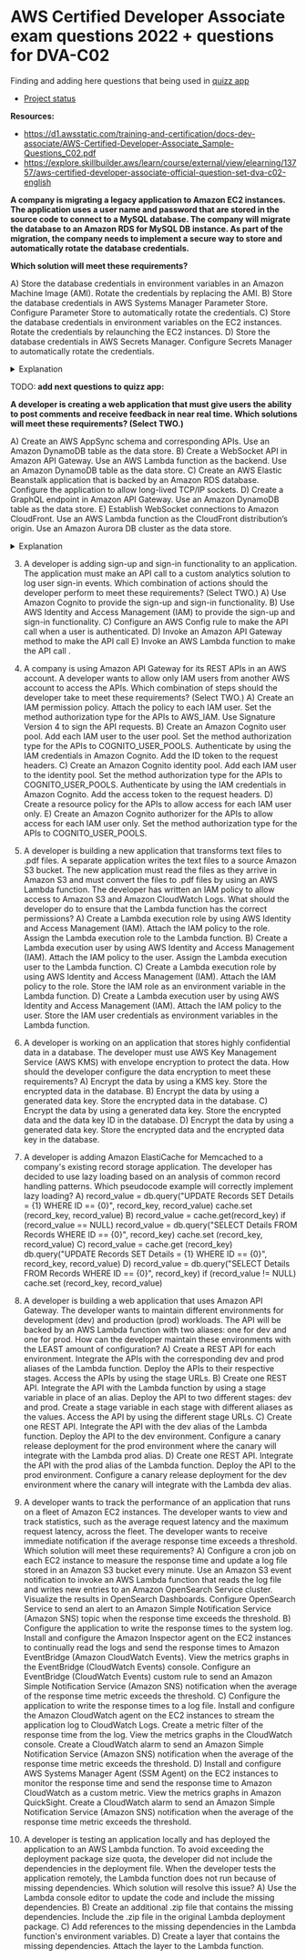 # AWS Certified Developer Associate exam questions 2022 + questions for DVA-C02

Finding and adding here questions that being used in [quizz app](https://github.com/romankurnovskii/cloud-exam-prepare)

- [Project status](https://github.com/users/romankurnovskii/projects/4/)

**Resources:**
-  https://d1.awsstatic.com/training-and-certification/docs-dev-associate/AWS-Certified-Developer-Associate_Sample-Questions_C02.pdf
-  https://explore.skillbuilder.aws/learn/course/external/view/elearning/13757/aws-certified-developer-associate-official-question-set-dva-c02-english

**A company is migrating a legacy application to Amazon EC2 instances. The application uses a user name and password that are stored in the source code to connect to a MySQL database. The company will migrate the database to an Amazon RDS for MySQL DB instance. As part of the migration, the company needs to implement a secure way to store and automatically rotate the database credentials.**

**Which solution will meet these requirements?**

A) Store the database credentials in environment variables in an Amazon Machine Image (AMI). Rotate the credentials by replacing the AMI.
B) Store the database credentials in AWS Systems Manager Parameter Store. Configure Parameter Store to automatically rotate the credentials.
C) Store the database credentials in environment variables on the EC2 instances. Rotate the credentials by relaunching the EC2 instances.
D) Store the database credentials in AWS Secrets Manager. Configure Secrets Manager to automatically rotate the credentials.

<details>
<summary>Explanation</summary>
<div>

AWS Secrets Manager helps protect the credentials that are needed to access databases, applications, services, and other IT resources. With Secrets Manager, you can rotate, manage, and retrieve database credentials, API keys, and other secrets throughout their lifecycle. Users and applications retrieve secrets by making a Secrets Manager API call, eliminating the need to hardcode sensitive information in plaintext. Secrets Manager offers [secret rotation](https://docs.aws.amazon.com/secretsmanager/latest/userguide/rotate-secrets_turn-on-for-db.html) with built-in integration for Amazon RDS, Amazon Redshift, and Amazon DocumentDB (with MongoDB compatibility).

<mark>D</mark> 

</div>
</details>


TODO: **add next questions to quizz app:**

**A developer is creating a web application that must give users the ability to post comments and receive feedback in near real time.
Which solutions will meet these requirements? (Select TWO.)**

A) Create an AWS AppSync schema and corresponding APIs. Use an Amazon DynamoDB table as the data store.
B) Create a WebSocket API in Amazon API Gateway. Use an AWS Lambda function as the backend. Use an Amazon DynamoDB table as the data store.
C) Create an AWS Elastic Beanstalk application that is backed by an Amazon RDS database. Configure the application to allow long-lived TCP/IP sockets.
D) Create a GraphQL endpoint in Amazon API Gateway. Use an Amazon DynamoDB table as the data store.
E) Establish WebSocket connections to Amazon CloudFront. Use an AWS Lambda function as the CloudFront distribution’s origin. Use an Amazon Aurora DB cluster as the data store.

<details>
<summary>Explanation</summary>
<div>

AWS AppSync simplifies application development by giving you the ability to create a flexible API to securely access, manipulate, and combine data from one or more data sources. AWS AppSync is a managed service that uses GraphQL to help applications get the exact data that they need. You can use AWS AppSync to build scalable applications that require real-time updates on a range of data sources, including Amazon DynamoDB.

<mark>A, B</mark> 

</div>
</details>




3) A developer is adding sign-up and sign-in functionality to an application. The application must make an API call to a custom analytics solution to log user sign-in events.
Which combination of actions should the developer perform to meet these requirements? (Select TWO.)
A) Use Amazon Cognito to provide the sign-up and sign-in functionality.
B) Use AWS Identity and Access Management (IAM) to provide the sign-up and sign-in functionality.
C) Configure an AWS Config rule to make the API call when a user is authenticated.
D) Invoke an Amazon API Gateway method to make the API call
E) Invoke an AWS Lambda function to make the API call .


4) A company is using Amazon API Gateway for its REST APIs in an AWS account. A developer wants to allow only IAM users from another AWS account to access the APIs.
Which combination of steps should the developer take to meet these requirements? (Select TWO.)
A) Create an IAM permission policy. Attach the policy to each IAM user. Set the method authorization type for the APIs to AWS_IAM. Use Signature Version 4 to sign the API requests.
B) Create an Amazon Cognito user pool. Add each IAM user to the user pool. Set the method authorization type for the APIs to COGNITO_USER_POOLS. Authenticate by using the IAM credentials in Amazon Cognito. Add the ID token to the request headers.
C) Create an Amazon Cognito identity pool. Add each IAM user to the identity pool. Set the method authorization type for the APIs to COGNITO_USER_POOLS. Authenticate by using the IAM credentials in Amazon Cognito. Add the access token to the request headers.
D) Create a resource policy for the APIs to allow access for each IAM user only.
E) Create an Amazon Cognito authorizer for the APIs to allow access for each IAM user only. Set the
method authorization type for the APIs to COGNITO_USER_POOLS.
5) A developer is building a new application that transforms text files to .pdf files. A separate application writes the text files to a source Amazon S3 bucket. The new application must read the files as they arrive in Amazon S3 and must convert the files to .pdf files by using an AWS Lambda function. The developer has written an IAM policy to allow access to Amazon S3 and Amazon CloudWatch Logs.
What should the developer do to ensure that the Lambda function has the correct permissions?
A) Create a Lambda execution role by using AWS Identity and Access Management (IAM). Attach the IAM policy to the role. Assign the Lambda execution role to the Lambda function.
B) Create a Lambda execution user by using AWS Identity and Access Management (IAM). Attach the IAM policy to the user. Assign the Lambda execution user to the Lambda function.
C) Create a Lambda execution role by using AWS Identity and Access Management (IAM). Attach the IAM policy to the role. Store the IAM role as an environment variable in the Lambda function.
D) Create a Lambda execution user by using AWS Identity and Access Management (IAM). Attach the IAM policy to the user. Store the IAM user credentials as environment variables in the Lambda function.
6) A developer is working on an application that stores highly confidential data in a database. The developer must use AWS Key Management Service (AWS KMS) with envelope encryption to protect the data.
How should the developer configure the data encryption to meet these requirements?
A) Encrypt the data by using a KMS key. Store the encrypted data in the database.
B) Encrypt the data by using a generated data key. Store the encrypted data in the database.
C) Encrypt the data by using a generated data key. Store the encrypted data and the data key ID in the
database.
D) Encrypt the data by using a generated data key. Store the encrypted data and the encrypted data key in
the database.



7) A developer is adding Amazon ElastiCache for Memcached to a company's existing record storage application. The developer has decided to use lazy loading based on an analysis of common record handling patterns.
Which pseudocode example will correctly implement lazy loading?
A) record_value = db.query("UPDATE Records SET Details = {1} WHERE ID == {0}", record_key, record_value)
cache.set (record_key, record_value)
B) record_value = cache.get(record_key)
if (record_value == NULL)
record_value = db.query("SELECT Details FROM Records WHERE ID == {0}",
record_key) cache.set (record_key, record_value)
C) record_value = cache.get (record_key)
db.query("UPDATE Records SET Details = {1} WHERE ID == {0}", record_key,
               record_value)
D) record_value = db.query("SELECT Details FROM Records WHERE ID == {0}",
                              record_key)
      if (record_value != NULL)
cache.set (record_key, record_value)
8) A developer is building a web application that uses Amazon API Gateway. The developer wants to maintain different environments for development (dev) and production (prod) workloads. The API will be backed by an AWS Lambda function with two aliases: one for dev and one for prod.
How can the developer maintain these environments with the LEAST amount of configuration?
A) Create a REST API for each environment. Integrate the APIs with the corresponding dev and prod aliases of the Lambda function. Deploy the APIs to their respective stages. Access the APIs by using the stage URLs.
B) Create one REST API. Integrate the API with the Lambda function by using a stage variable in place of an alias. Deploy the API to two different stages: dev and prod. Create a stage variable in each stage with different aliases as the values. Access the API by using the different stage URLs.
C) Create one REST API. Integrate the API with the dev alias of the Lambda function. Deploy the API to the dev environment. Configure a canary release deployment for the prod environment where the canary will integrate with the Lambda prod alias.
D) Create one REST API. Integrate the API with the prod alias of the Lambda function. Deploy the API to the prod environment. Configure a canary release deployment for the dev environment where the canary will integrate with the Lambda dev alias.


9) A developer wants to track the performance of an application that runs on a fleet of Amazon EC2 instances. The developer wants to view and track statistics, such as the average request latency and the maximum request latency, across the fleet. The developer wants to receive immediate notification if the average response time exceeds a threshold.
Which solution will meet these requirements?
A) Configure a cron job on each EC2 instance to measure the response time and update a log file stored in an Amazon S3 bucket every minute. Use an Amazon S3 event notification to invoke an AWS Lambda function that reads the log file and writes new entries to an Amazon OpenSearch Service cluster. Visualize the results in OpenSearch Dashboards. Configure OpenSearch Service to send an alert to an Amazon Simple Notification Service (Amazon SNS) topic when the response time exceeds the threshold.
B) Configure the application to write the response times to the system log. Install and configure the Amazon Inspector agent on the EC2 instances to continually read the logs and send the response times to Amazon EventBridge (Amazon CloudWatch Events). View the metrics graphs in the EventBridge (CloudWatch Events) console. Configure an EventBridge (CloudWatch Events) custom rule to send an Amazon Simple Notification Service (Amazon SNS) notification when the average of the response time metric exceeds the threshold.
C) Configure the application to write the response times to a log file. Install and configure the Amazon CloudWatch agent on the EC2 instances to stream the application log to CloudWatch Logs. Create a metric filter of the response time from the log. View the metrics graphs in the CloudWatch console. Create a CloudWatch alarm to send an Amazon Simple Notification Service (Amazon SNS) notification when the average of the response time metric exceeds the threshold.
D) Install and configure AWS Systems Manager Agent (SSM Agent) on the EC2 instances to monitor the response time and send the response time to Amazon CloudWatch as a custom metric. View the metrics graphs in Amazon QuickSight. Create a CloudWatch alarm to send an Amazon Simple Notification Service (Amazon SNS) notification when the average of the response time metric exceeds the threshold.
10) A developer is testing an application locally and has deployed the application to an AWS Lambda function. To avoid exceeding the deployment package size quota, the developer did not include the dependencies in the deployment file. When the developer tests the application remotely, the Lambda function does not run because of missing dependencies.
Which solution will resolve this issue?
A) Use the Lambda console editor to update the code and include the missing dependencies.
B) Create an additional .zip file that contains the missing dependencies. Include the .zip file in the original
Lambda deployment package.
C) Add references to the missing dependencies in the Lambda function's environment variables.
D) Create a layer that contains the missing dependencies. Attach the layer to the Lambda function.
